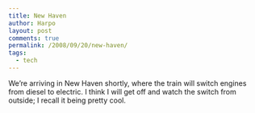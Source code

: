 ```yaml
---
title: New Haven
author: Harpo
layout: post
comments: true
permalink: /2008/09/20/new-haven/
tags:
  - tech
---
```

We&#8217;re arriving in New Haven shortly, where the train will switch engines from diesel to electric. I think I will get off and watch the switch from outside; I recall it being pretty cool.